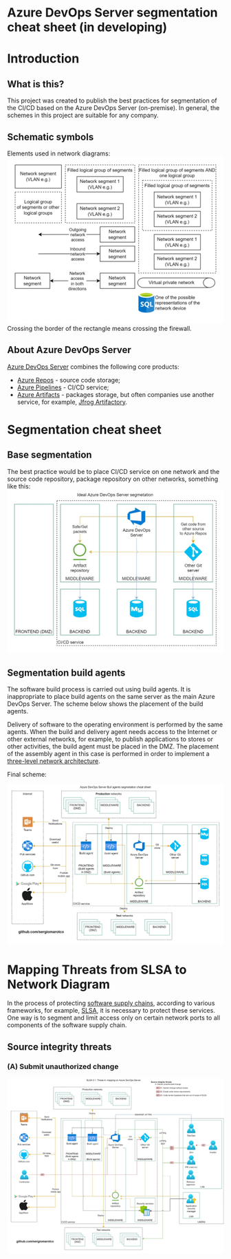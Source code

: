 # Azure DevOps Server segmentation cheat sheet (in developing)
# Introduction
## What is this?
This project was created to publish the best practices for segmentation of the CI/CD based on the Azure DevOps Server (on-premise). In general, the schemes in this project are suitable for any company.
## Schematic symbols
Elements used in network diagrams:<br/>
![Schematic symbols](https://github.com/sergiomarotco/Azure-DevOps-Server-segmentation-cheat-sheet/blob/main/Assets/Network_Segmentation_Cheat_Sheet_Schematic_symbols.drawio.png)<br/>
Crossing the border of the rectangle means crossing the firewall.
## About Azure DevOps Server
[Azure DevOps Server](https://azure.microsoft.com/services/devops/server/) combines the following core products:
- [Azure Repos](https://azure.microsoft.com/services/devops/repos/) - source code storage;
- [Azure Pipelines](https://azure.microsoft.com/services/devops/pipelines/) - CI/CD service;
- [Azure Artifacts](https://azure.microsoft.com/services/devops/artifacts/) - packages storage, but often companies use another service, for example, [Jfrog Artifactory](https://jfrog.com/artifactory/).

# Segmentation cheat sheet
## Base segmentation
The best practice would be to place CI/CD service on one network and the source code repository, package repository on other networks, something like this:
![base segmentation](https://raw.githubusercontent.com/sergiomarotco/Azure-DevOps-Server-segmentation-cheat-sheet/main/Assets/Azure-DevOps-Server-segmentation-cheat-sheet.Separate%20CiCd.jpg)
## Segmentation build agents
The software build process is carried out using build agents. It is inappropriate to place build agents on the same server as the main Azure DevOps Server. The scheme below shows the placement of the build agents.

Delivery of software to the operating environment is performed by the same agents. When the build and delivery agent needs access to the Internet or other external networks, for example, to publish applications to stores or other activities, the build agent must be placed in the DMZ. The placement of the assembly agent in this case is performed in order to implement a [three-level network architecture](https://github.com/sergiomarotco/OWASP-Network-segmentation-cheat-sheet#three-layer-network-architecture).

Final scheme:

![Segmentation build agents](https://raw.githubusercontent.com/sergiomarotco/Azure-DevOps-Server-segmentation-cheat-sheet/main/Assets/Azure-DevOps-Server-segmentation-cheat-sheet.BuildAgents.jpg)
# Mapping Threats from SLSA to Network Diagram
In the process of protecting [software supply chains](https://en.wikipedia.org/wiki/Software_supply_chain), according to various frameworks, for example, [SLSA](https://github.com/slsa-framework/slsa), it is necessary to protect these services. One way is to segment and limit access only on certain network ports to all components of the software supply chain.
## Source integrity threats
### (A) Submit unauthorized change
![Azure DevOps Server segmentation](https://raw.githubusercontent.com/sergiomarotco/Azure-DevOps-Server-segmentation-cheat-sheet/main/Assets/Azure-DevOps-Server-segmentation-cheat-sheet.%20SLSA.%20A.jpg)<br/>
